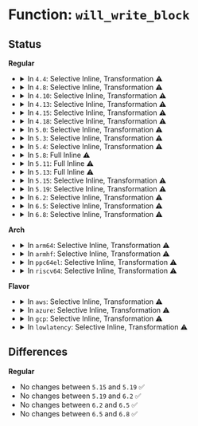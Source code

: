 # Function: <code>will_write_block</code>

## Status
<b>Regular</b>
<ul>
<li>
<details>
<summary>In <code>4.4</code>: Selective Inline, Transformation ⚠️</summary>

**Collision:** Unique Static

**Inline:** Selective

**Transformation:** True

**Instances:**

```
In drivers/char/virtio_console.c (ffffffff815176f0)
Location: drivers/char/virtio_console.c:725
Inline: True
Inline callers:
  - drivers/char/virtio_console.c:port_fops_poll
  - drivers/char/virtio_console.c:wait_port_writable
  - drivers/char/virtio_console.c:wait_port_writable
  - drivers/char/virtio_console.c:wait_port_writable
Direct callers:
  - drivers/char/virtio_console.c:port_fops_poll
  - drivers/char/virtio_console.c:wait_port_writable
  - drivers/char/virtio_console.c:wait_port_writable
  - drivers/char/virtio_console.c:wait_port_writable
```
**Symbols:**

```
ffffffff815176f0-ffffffff81517739: will_write_block.part.19 (STB_LOCAL)
```
</details>
</li>
<li>
<details>
<summary>In <code>4.8</code>: Selective Inline, Transformation ⚠️</summary>

**Collision:** Unique Static

**Inline:** Selective

**Transformation:** True

**Instances:**

```
In drivers/char/virtio_console.c (ffffffff8156a4b9)
Location: drivers/char/virtio_console.c:732
Inline: True
Inline callers:
  - drivers/char/virtio_console.c:port_fops_poll
  - drivers/char/virtio_console.c:wait_port_writable
  - drivers/char/virtio_console.c:wait_port_writable
  - drivers/char/virtio_console.c:wait_port_writable
Direct callers:
  - drivers/char/virtio_console.c:port_fops_poll
  - drivers/char/virtio_console.c:wait_port_writable
  - drivers/char/virtio_console.c:wait_port_writable
  - drivers/char/virtio_console.c:wait_port_writable
```
**Symbols:**

```
ffffffff8156a410-ffffffff8156a45c: will_write_block.part.22 (STB_LOCAL)
```
</details>
</li>
<li>
<details>
<summary>In <code>4.10</code>: Selective Inline, Transformation ⚠️</summary>

**Collision:** Unique Static

**Inline:** Selective

**Transformation:** True

**Instances:**

```
In drivers/char/virtio_console.c (ffffffff81596bf9)
Location: drivers/char/virtio_console.c:731
Inline: True
Inline callers:
  - drivers/char/virtio_console.c:port_fops_poll
  - drivers/char/virtio_console.c:wait_port_writable
  - drivers/char/virtio_console.c:wait_port_writable
  - drivers/char/virtio_console.c:wait_port_writable
Direct callers:
  - drivers/char/virtio_console.c:port_fops_poll
  - drivers/char/virtio_console.c:wait_port_writable
  - drivers/char/virtio_console.c:wait_port_writable
  - drivers/char/virtio_console.c:wait_port_writable
```
**Symbols:**

```
ffffffff81596b50-ffffffff81596b9c: will_write_block.part.24 (STB_LOCAL)
```
</details>
</li>
<li>
<details>
<summary>In <code>4.13</code>: Selective Inline, Transformation ⚠️</summary>

**Collision:** Unique Static

**Inline:** Selective

**Transformation:** True

**Instances:**

```
In drivers/char/virtio_console.c (ffffffff815aac1c)
Location: drivers/char/virtio_console.c:731
Inline: True
Inline callers:
  - drivers/char/virtio_console.c:port_fops_poll
  - drivers/char/virtio_console.c:wait_port_writable
  - drivers/char/virtio_console.c:wait_port_writable
  - drivers/char/virtio_console.c:wait_port_writable
Direct callers:
  - drivers/char/virtio_console.c:port_fops_poll
  - drivers/char/virtio_console.c:wait_port_writable
  - drivers/char/virtio_console.c:wait_port_writable
  - drivers/char/virtio_console.c:wait_port_writable
```
**Symbols:**

```
ffffffff815aab70-ffffffff815aabbc: will_write_block.part.22 (STB_LOCAL)
```
</details>
</li>
<li>
<details>
<summary>In <code>4.15</code>: Selective Inline, Transformation ⚠️</summary>

**Collision:** Unique Static

**Inline:** Selective

**Transformation:** True

**Instances:**

```
In drivers/char/virtio_console.c (ffffffff8161159f)
Location: drivers/char/virtio_console.c:728
Inline: True
Inline callers:
  - drivers/char/virtio_console.c:port_fops_poll
  - drivers/char/virtio_console.c:wait_port_writable
  - drivers/char/virtio_console.c:wait_port_writable
  - drivers/char/virtio_console.c:wait_port_writable
Direct callers:
  - drivers/char/virtio_console.c:port_fops_poll
  - drivers/char/virtio_console.c:wait_port_writable
  - drivers/char/virtio_console.c:wait_port_writable
  - drivers/char/virtio_console.c:wait_port_writable
```
**Symbols:**

```
ffffffff816114f0-ffffffff8161153c: will_write_block.part.22 (STB_LOCAL)
```
</details>
</li>
<li>
<details>
<summary>In <code>4.18</code>: Selective Inline, Transformation ⚠️</summary>

**Collision:** Unique Static

**Inline:** Selective

**Transformation:** True

**Instances:**

```
In drivers/char/virtio_console.c (ffffffff8164b17e)
Location: drivers/char/virtio_console.c:727
Inline: True
Inline callers:
  - drivers/char/virtio_console.c:port_fops_poll
  - drivers/char/virtio_console.c:wait_port_writable
  - drivers/char/virtio_console.c:wait_port_writable
  - drivers/char/virtio_console.c:wait_port_writable
Direct callers:
  - drivers/char/virtio_console.c:port_fops_poll
  - drivers/char/virtio_console.c:wait_port_writable
  - drivers/char/virtio_console.c:wait_port_writable
  - drivers/char/virtio_console.c:wait_port_writable
```
**Symbols:**

```
ffffffff8164b0d0-ffffffff8164b11c: will_write_block.part.25 (STB_LOCAL)
```
</details>
</li>
<li>
<details>
<summary>In <code>5.0</code>: Selective Inline, Transformation ⚠️</summary>

**Collision:** Unique Static

**Inline:** Selective

**Transformation:** True

**Instances:**

```
In drivers/char/virtio_console.c (ffffffff816692ee)
Location: drivers/char/virtio_console.c:727
Inline: True
Inline callers:
  - drivers/char/virtio_console.c:port_fops_poll
  - drivers/char/virtio_console.c:wait_port_writable
  - drivers/char/virtio_console.c:wait_port_writable
  - drivers/char/virtio_console.c:wait_port_writable
Direct callers:
  - drivers/char/virtio_console.c:port_fops_poll
  - drivers/char/virtio_console.c:wait_port_writable
  - drivers/char/virtio_console.c:wait_port_writable
  - drivers/char/virtio_console.c:wait_port_writable
```
**Symbols:**

```
ffffffff81669240-ffffffff8166928c: will_write_block.part.22 (STB_LOCAL)
```
</details>
</li>
<li>
<details>
<summary>In <code>5.3</code>: Selective Inline, Transformation ⚠️</summary>

**Collision:** Unique Static

**Inline:** Selective

**Transformation:** True

**Instances:**

```
In drivers/char/virtio_console.c (ffffffff8169ec8f)
Location: drivers/char/virtio_console.c:714
Inline: True
Inline callers:
  - drivers/char/virtio_console.c:port_fops_poll
  - drivers/char/virtio_console.c:wait_port_writable
  - drivers/char/virtio_console.c:wait_port_writable
  - drivers/char/virtio_console.c:wait_port_writable
Direct callers:
  - drivers/char/virtio_console.c:port_fops_poll
  - drivers/char/virtio_console.c:wait_port_writable
  - drivers/char/virtio_console.c:wait_port_writable
  - drivers/char/virtio_console.c:wait_port_writable
```
**Symbols:**

```
ffffffff8169ebe0-ffffffff8169ec2b: will_write_block.part.0 (STB_LOCAL)
```
</details>
</li>
<li>
<details>
<summary>In <code>5.4</code>: Selective Inline, Transformation ⚠️</summary>

**Collision:** Unique Static

**Inline:** Selective

**Transformation:** True

**Instances:**

```
In drivers/char/virtio_console.c (ffffffff816c1a1f)
Location: drivers/char/virtio_console.c:714
Inline: True
Inline callers:
  - drivers/char/virtio_console.c:port_fops_poll
  - drivers/char/virtio_console.c:wait_port_writable
  - drivers/char/virtio_console.c:wait_port_writable
  - drivers/char/virtio_console.c:wait_port_writable
Direct callers:
  - drivers/char/virtio_console.c:port_fops_poll
  - drivers/char/virtio_console.c:wait_port_writable
  - drivers/char/virtio_console.c:wait_port_writable
  - drivers/char/virtio_console.c:wait_port_writable
```
**Symbols:**

```
ffffffff816c1970-ffffffff816c19bb: will_write_block.part.0 (STB_LOCAL)
```
</details>
</li>
<li>
<details>
<summary>In <code>5.8</code>: Full Inline ⚠️</summary>

**Collision:** Unique Static

**Inline:** Full

**Transformation:** False

**Instances:**

```
In drivers/char/virtio_console.c (ffffffff81776752)
Location: drivers/char/virtio_console.c:714
Inline: True
Inline callers:
  - drivers/char/virtio_console.c:port_fops_poll
  - drivers/char/virtio_console.c:port_fops_poll
  - drivers/char/virtio_console.c:wait_port_writable
  - drivers/char/virtio_console.c:wait_port_writable
  - drivers/char/virtio_console.c:wait_port_writable
  - drivers/char/virtio_console.c:wait_port_writable
  - drivers/char/virtio_console.c:wait_port_writable
  - drivers/char/virtio_console.c:wait_port_writable
```
</details>
</li>
<li>
<details>
<summary>In <code>5.11</code>: Full Inline ⚠️</summary>

**Collision:** Unique Static

**Inline:** Full

**Transformation:** False

**Instances:**

```
In drivers/char/virtio_console.c (ffffffff81791482)
Location: drivers/char/virtio_console.c:714
Inline: True
Inline callers:
  - drivers/char/virtio_console.c:port_fops_poll
  - drivers/char/virtio_console.c:port_fops_poll
  - drivers/char/virtio_console.c:wait_port_writable
  - drivers/char/virtio_console.c:wait_port_writable
  - drivers/char/virtio_console.c:wait_port_writable
  - drivers/char/virtio_console.c:wait_port_writable
  - drivers/char/virtio_console.c:wait_port_writable
  - drivers/char/virtio_console.c:wait_port_writable
```
</details>
</li>
<li>
<details>
<summary>In <code>5.13</code>: Full Inline ⚠️</summary>

**Collision:** Unique Static

**Inline:** Full

**Transformation:** False

**Instances:**

```
In drivers/char/virtio_console.c (ffffffff817747e2)
Location: drivers/char/virtio_console.c:714
Inline: True
Inline callers:
  - drivers/char/virtio_console.c:port_fops_poll
  - drivers/char/virtio_console.c:port_fops_poll
  - drivers/char/virtio_console.c:wait_port_writable
  - drivers/char/virtio_console.c:wait_port_writable
  - drivers/char/virtio_console.c:wait_port_writable
  - drivers/char/virtio_console.c:wait_port_writable
  - drivers/char/virtio_console.c:wait_port_writable
  - drivers/char/virtio_console.c:wait_port_writable
```
</details>
</li>
<li>
<details>
<summary>In <code>5.15</code>: Selective Inline, Transformation ⚠️</summary>

```c
bool will_write_block(struct port *port);
```

**Collision:** Unique Static

**Inline:** Selective

**Transformation:** True

**Instances:**

```
In drivers/char/virtio_console.c (ffffffff817f9b41)
Location: drivers/char/virtio_console.c:714
Inline: True
Direct callers:
  - drivers/char/virtio_console.c:port_fops_poll
  - drivers/char/virtio_console.c:wait_port_writable
  - drivers/char/virtio_console.c:wait_port_writable
  - drivers/char/virtio_console.c:wait_port_writable
```
**Symbols:**

```
ffffffff817f9ad0-ffffffff817f9ba7: will_write_block (STB_LOCAL)
ffffffff81cfac68-ffffffff81cfaca7: will_write_block.cold (STB_LOCAL)
```
</details>
</li>
<li>
<details>
<summary>In <code>5.19</code>: Selective Inline, Transformation ⚠️</summary>

```c
bool will_write_block(struct port *port);
```

**Collision:** Unique Static

**Inline:** Selective

**Transformation:** True

**Instances:**

```
In drivers/char/virtio_console.c (ffffffff81938600)
Location: drivers/char/virtio_console.c:715
Inline: True
Direct callers:
  - drivers/char/virtio_console.c:port_fops_poll
  - drivers/char/virtio_console.c:wait_port_writable
  - drivers/char/virtio_console.c:wait_port_writable
  - drivers/char/virtio_console.c:wait_port_writable
```
**Symbols:**

```
ffffffff81938590-ffffffff81938668: will_write_block (STB_LOCAL)
ffffffff81ec3411-ffffffff81ec3463: will_write_block.cold (STB_LOCAL)
```
</details>
</li>
<li>
<details>
<summary>In <code>6.2</code>: Selective Inline, Transformation ⚠️</summary>

```c
bool will_write_block(struct port *port);
```

**Collision:** Unique Static

**Inline:** Selective

**Transformation:** True

**Instances:**

```
In drivers/char/virtio_console.c (ffffffff81a986d0)
Location: drivers/char/virtio_console.c:707
Inline: True
Direct callers:
  - drivers/char/virtio_console.c:port_fops_poll
  - drivers/char/virtio_console.c:wait_port_writable
  - drivers/char/virtio_console.c:wait_port_writable
  - drivers/char/virtio_console.c:wait_port_writable
```
**Symbols:**

```
ffffffff81a98660-ffffffff81a98738: will_write_block (STB_LOCAL)
ffffffff8209661b-ffffffff8209666d: will_write_block.cold (STB_LOCAL)
```
</details>
</li>
<li>
<details>
<summary>In <code>6.5</code>: Selective Inline, Transformation ⚠️</summary>

```c
bool will_write_block(struct port *port);
```

**Collision:** Unique Static

**Inline:** Selective

**Transformation:** True

**Instances:**

```
In drivers/char/virtio_console.c (ffffffff81ae3ee0)
Location: drivers/char/virtio_console.c:708
Inline: True
Direct callers:
  - drivers/char/virtio_console.c:port_fops_poll
  - drivers/char/virtio_console.c:wait_port_writable
  - drivers/char/virtio_console.c:wait_port_writable
  - drivers/char/virtio_console.c:wait_port_writable
```
**Symbols:**

```
ffffffff81ae3e70-ffffffff81ae3f48: will_write_block (STB_LOCAL)
ffffffff82117563-ffffffff821175b5: will_write_block.cold (STB_LOCAL)
```
</details>
</li>
<li>
<details>
<summary>In <code>6.8</code>: Selective Inline, Transformation ⚠️</summary>

```c
bool will_write_block(struct port *port);
```

**Collision:** Unique Static

**Inline:** Selective

**Transformation:** True

**Instances:**

```
In drivers/char/virtio_console.c (ffffffff81b372b0)
Location: drivers/char/virtio_console.c:705
Inline: True
Direct callers:
  - drivers/char/virtio_console.c:port_fops_poll
  - drivers/char/virtio_console.c:wait_port_writable
  - drivers/char/virtio_console.c:wait_port_writable
  - drivers/char/virtio_console.c:wait_port_writable
```
**Symbols:**

```
ffffffff81b37240-ffffffff81b37318: will_write_block (STB_LOCAL)
ffffffff821f52d8-ffffffff821f532a: will_write_block.cold (STB_LOCAL)
```
</details>
</li>
</ul>
<b>Arch</b>
<ul>
<li>
<details>
<summary>In <code>arm64</code>: Selective Inline, Transformation ⚠️</summary>

**Collision:** Unique Static

**Inline:** Selective

**Transformation:** True

**Instances:**

```
In drivers/char/virtio_console.c (ffff8000108b3d88)
Location: drivers/char/virtio_console.c:714
Inline: True
Inline callers:
  - drivers/char/virtio_console.c:port_fops_poll
  - drivers/char/virtio_console.c:wait_port_writable
  - drivers/char/virtio_console.c:wait_port_writable
  - drivers/char/virtio_console.c:wait_port_writable
Direct callers:
  - drivers/char/virtio_console.c:port_fops_poll
  - drivers/char/virtio_console.c:wait_port_writable
  - drivers/char/virtio_console.c:wait_port_writable
  - drivers/char/virtio_console.c:wait_port_writable
```
**Symbols:**

```
ffff8000108b3c80-ffff8000108b3d24: will_write_block.part.0 (STB_LOCAL)
```
</details>
</li>
<li>
<details>
<summary>In <code>armhf</code>: Selective Inline, Transformation ⚠️</summary>

**Collision:** Unique Static

**Inline:** Selective

**Transformation:** True

**Instances:**

```
In drivers/char/virtio_console.c (c09ade54)
Location: drivers/char/virtio_console.c:714
Inline: True
Inline callers:
  - drivers/char/virtio_console.c:port_fops_poll
  - drivers/char/virtio_console.c:wait_port_writable
  - drivers/char/virtio_console.c:wait_port_writable
  - drivers/char/virtio_console.c:wait_port_writable
Direct callers:
  - drivers/char/virtio_console.c:port_fops_poll
  - drivers/char/virtio_console.c:wait_port_writable
  - drivers/char/virtio_console.c:wait_port_writable
  - drivers/char/virtio_console.c:wait_port_writable
```
**Symbols:**

```
c09add90-c09adde8: will_write_block.part.0 (STB_LOCAL)
```
</details>
</li>
<li>
<details>
<summary>In <code>ppc64el</code>: Selective Inline, Transformation ⚠️</summary>

**Collision:** Unique Static

**Inline:** Selective

**Transformation:** True

**Instances:**

```
In drivers/char/virtio_console.c (c00000000094d58c)
Location: drivers/char/virtio_console.c:714
Inline: True
Inline callers:
  - drivers/char/virtio_console.c:port_fops_poll
  - drivers/char/virtio_console.c:wait_port_writable
  - drivers/char/virtio_console.c:wait_port_writable
  - drivers/char/virtio_console.c:wait_port_writable
Direct callers:
  - drivers/char/virtio_console.c:port_fops_poll
  - drivers/char/virtio_console.c:wait_port_writable
  - drivers/char/virtio_console.c:wait_port_writable
  - drivers/char/virtio_console.c:wait_port_writable
```
**Symbols:**

```
c00000000094d450-c00000000094d500: will_write_block.part.0 (STB_LOCAL)
```
</details>
</li>
<li>
<details>
<summary>In <code>riscv64</code>: Selective Inline, Transformation ⚠️</summary>

**Collision:** Unique Static

**Inline:** Selective

**Transformation:** True

**Instances:**

```
In drivers/char/virtio_console.c (ffffffe000565c94)
Location: drivers/char/virtio_console.c:714
Inline: True
Inline callers:
  - drivers/char/virtio_console.c:port_fops_poll
  - drivers/char/virtio_console.c:wait_port_writable
  - drivers/char/virtio_console.c:wait_port_writable
  - drivers/char/virtio_console.c:wait_port_writable
Direct callers:
  - drivers/char/virtio_console.c:port_fops_poll
  - drivers/char/virtio_console.c:wait_port_writable
  - drivers/char/virtio_console.c:wait_port_writable
  - drivers/char/virtio_console.c:wait_port_writable
```
**Symbols:**

```
ffffffe000565bc6-ffffffe000565c48: will_write_block.part.0 (STB_LOCAL)
```
</details>
</li>
</ul>
<b>Flavor</b>
<ul>
<li>
<details>
<summary>In <code>aws</code>: Selective Inline, Transformation ⚠️</summary>

**Collision:** Unique Static

**Inline:** Selective

**Transformation:** True

**Instances:**

```
In drivers/char/virtio_console.c (ffffffff8168746f)
Location: drivers/char/virtio_console.c:714
Inline: True
Inline callers:
  - drivers/char/virtio_console.c:port_fops_poll
  - drivers/char/virtio_console.c:wait_port_writable
  - drivers/char/virtio_console.c:wait_port_writable
  - drivers/char/virtio_console.c:wait_port_writable
Direct callers:
  - drivers/char/virtio_console.c:port_fops_poll
  - drivers/char/virtio_console.c:wait_port_writable
  - drivers/char/virtio_console.c:wait_port_writable
  - drivers/char/virtio_console.c:wait_port_writable
```
**Symbols:**

```
ffffffff816873c0-ffffffff8168740b: will_write_block.part.0 (STB_LOCAL)
```
</details>
</li>
<li>
<details>
<summary>In <code>azure</code>: Selective Inline, Transformation ⚠️</summary>

**Collision:** Unique Static

**Inline:** Selective

**Transformation:** True

**Instances:**

```
In drivers/char/virtio_console.c (ffffffff8166505f)
Location: drivers/char/virtio_console.c:714
Inline: True
Inline callers:
  - drivers/char/virtio_console.c:port_fops_poll
  - drivers/char/virtio_console.c:wait_port_writable
  - drivers/char/virtio_console.c:wait_port_writable
  - drivers/char/virtio_console.c:wait_port_writable
Direct callers:
  - drivers/char/virtio_console.c:port_fops_poll
  - drivers/char/virtio_console.c:wait_port_writable
  - drivers/char/virtio_console.c:wait_port_writable
  - drivers/char/virtio_console.c:wait_port_writable
```
**Symbols:**

```
ffffffff81664fb0-ffffffff81664ff5: will_write_block.part.0 (STB_LOCAL)
```
</details>
</li>
<li>
<details>
<summary>In <code>gcp</code>: Selective Inline, Transformation ⚠️</summary>

**Collision:** Unique Static

**Inline:** Selective

**Transformation:** True

**Instances:**

```
In drivers/char/virtio_console.c (ffffffff816b57af)
Location: drivers/char/virtio_console.c:714
Inline: True
Inline callers:
  - drivers/char/virtio_console.c:port_fops_poll
  - drivers/char/virtio_console.c:wait_port_writable
  - drivers/char/virtio_console.c:wait_port_writable
  - drivers/char/virtio_console.c:wait_port_writable
Direct callers:
  - drivers/char/virtio_console.c:port_fops_poll
  - drivers/char/virtio_console.c:wait_port_writable
  - drivers/char/virtio_console.c:wait_port_writable
  - drivers/char/virtio_console.c:wait_port_writable
```
**Symbols:**

```
ffffffff816b5700-ffffffff816b574b: will_write_block.part.0 (STB_LOCAL)
```
</details>
</li>
<li>
<details>
<summary>In <code>lowlatency</code>: Selective Inline, Transformation ⚠️</summary>

**Collision:** Unique Static

**Inline:** Selective

**Transformation:** True

**Instances:**

```
In drivers/char/virtio_console.c (ffffffff816cf48f)
Location: drivers/char/virtio_console.c:714
Inline: True
Inline callers:
  - drivers/char/virtio_console.c:port_fops_poll
  - drivers/char/virtio_console.c:wait_port_writable
  - drivers/char/virtio_console.c:wait_port_writable
  - drivers/char/virtio_console.c:wait_port_writable
Direct callers:
  - drivers/char/virtio_console.c:port_fops_poll
  - drivers/char/virtio_console.c:wait_port_writable
  - drivers/char/virtio_console.c:wait_port_writable
  - drivers/char/virtio_console.c:wait_port_writable
```
**Symbols:**

```
ffffffff816cf3e0-ffffffff816cf426: will_write_block.part.0 (STB_LOCAL)
```
</details>
</li>
</ul>

## Differences
<b>Regular</b>
<ul>
<li>
No changes between <code>5.15</code> and <code>5.19</code> ✅
</li>
<li>
No changes between <code>5.19</code> and <code>6.2</code> ✅
</li>
<li>
No changes between <code>6.2</code> and <code>6.5</code> ✅
</li>
<li>
No changes between <code>6.5</code> and <code>6.8</code> ✅
</li>
</ul>
